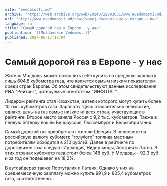 ```yaml
---
site: "evedomosti.md"
archive: "https://web.archive.org/web/20240722003651/www.evedomosti.md/news/samyj-dorogoj-gaz-v-evrope-u-nas"
url: "http://www.evedomosti.md/news/samyj-dorogoj-gaz-v-evrope-u-nas"
language: ru
title: "Самый дорогой газ в Европе - у нас"
publication: '[[Moldavskie Vedomosti]]'
published: 2024-06-17T12:04
---
```


# Самый дорогой газ в Европе - у нас

Житель Молдовы может позволить себе купить на среднюю зарплату лишь 604,8 кубометра газа, что является самым низким показателем среди стран Европы. Об этом свидетельствуют данные исследования РИА "Рейтинг", цитируемые агентством "ИНФОТАГ".

Лидером рейтинга стал Казахстан, жители которого могут купить более 10 тыс. кубометров газа. Зарплаты здесь относительно невысокие, однако, цены на газ самые низкие из всех стран, участвующих в рейтинге. Второе место заняла Россия с 9,2 тыс. кубометров. Также в первую пятерку вошли Белоруссия, Люксембург и Великобритания.

Самый дорогой газ приобретают жители Швеции. В пересчете на российскую валюту кубометр "голубого" топлива местным потребителям обходится в 210 рублей. Далее в рейтинге по дороговизне газа следуют Ирландия, Нидерланды, Австрия и Литва. В этих странах кубометр газа стоит более 148 руб. У Молдовы - 92,3 руб. и за год он подешевел на 18,2%.

В аутсайдерах также Португалия и Латвия. Однако у них на среднемесячную зарплату можно купить 991,9 и 805,4 кубометров газа, соответственно.